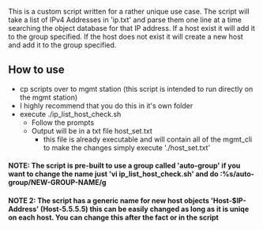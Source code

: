 This is a custom script written for a rather unique use case. The script will take a list of IPv4 Addresses in 'ip.txt' and parse them one line at a time searching the object database for that IP address. If a host exist it will add it to the group specified. If the host does not exist it will create a new host and add it to the group specified.  

## How to use ##
 - cp scripts over to mgmt station (this script is intended to run directly on the mgmt station)
  - I highly recommend that you do this in it's own folder
 - execute ./ip_list_host_check.sh
    - Follow the prompts
    - Output will be in a txt file host_set.txt
      - this file is already executable and will contain all of the mgmt_cli to make the changes simply execute './host_set.txt'

#### NOTE: The script is pre-built to use a group called 'auto-group' if you want to change the name just 'vi ip_list_host_check.sh' and do :%s/auto-group/NEW-GROUP-NAME/g ####
#### NOTE 2: The script has a generic name for new host objects 'Host-$IP-Address' (Host-5.5.5.5) this can be easily changed as long as it is uniqe on each host. You can change this after the fact or in the script ####
